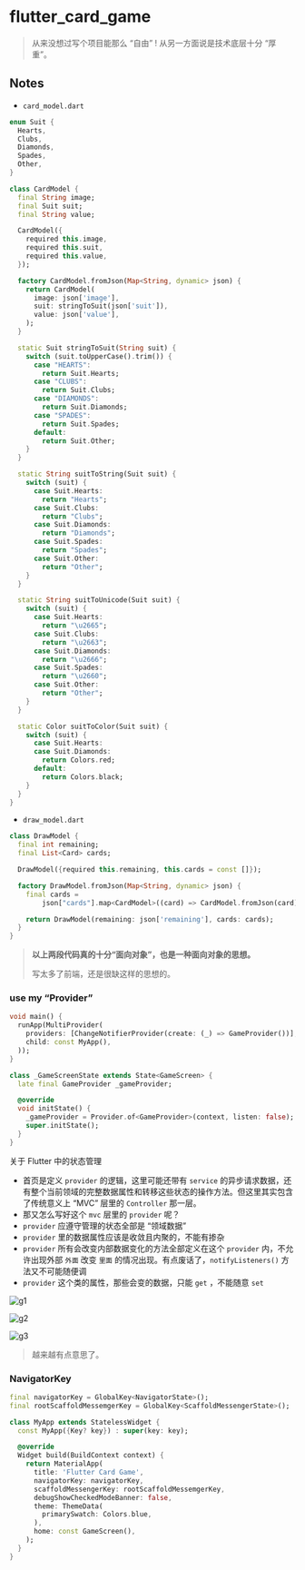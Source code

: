 # flutter_card_game

> 从来没想过写个项目能那么 “自由” ! 从另一方面说是技术底层十分 “厚重”。

## Notes

- `card_model.dart`

```dart
enum Suit {
  Hearts,
  Clubs,
  Diamonds,
  Spades,
  Other,
}

class CardModel {
  final String image;
  final Suit suit;
  final String value;

  CardModel({
    required this.image,
    required this.suit,
    required this.value,
  });

  factory CardModel.fromJson(Map<String, dynamic> json) {
    return CardModel(
      image: json['image'],
      suit: stringToSuit(json['suit']),
      value: json['value'],
    );
  }

  static Suit stringToSuit(String suit) {
    switch (suit.toUpperCase().trim()) {
      case "HEARTS":
        return Suit.Hearts;
      case "CLUBS":
        return Suit.Clubs;
      case "DIAMONDS":
        return Suit.Diamonds;
      case "SPADES":
        return Suit.Spades;
      default:
        return Suit.Other;
    }
  }

  static String suitToString(Suit suit) {
    switch (suit) {
      case Suit.Hearts:
        return "Hearts";
      case Suit.Clubs:
        return "Clubs";
      case Suit.Diamonds:
        return "Diamonds";
      case Suit.Spades:
        return "Spades";
      case Suit.Other:
        return "Other";
    }
  }

  static String suitToUnicode(Suit suit) {
    switch (suit) {
      case Suit.Hearts:
        return "\u2665";
      case Suit.Clubs:
        return "\u2663";
      case Suit.Diamonds:
        return "\u2666";
      case Suit.Spades:
        return "\u2660";
      case Suit.Other:
        return "Other";
    }
  }

  static Color suitToColor(Suit suit) {
    switch (suit) {
      case Suit.Hearts:
      case Suit.Diamonds:
        return Colors.red;
      default:
        return Colors.black;
    }
  }
}
```

- `draw_model.dart`

```dart
class DrawModel {
  final int remaining;
  final List<Card> cards;

  DrawModel({required this.remaining, this.cards = const []});

  factory DrawModel.fromJson(Map<String, dynamic> json) {
    final cards =
        json["cards"].map<CardModel>((card) => CardModel.fromJson(card)).toList();

    return DrawModel(remaining: json['remaining'], cards: cards);
  }
}
```

> **以上两段代码真的十分“面向对象”，也是一种面向对象的思想。**
>
> 写太多了前端，还是很缺这样的思想的。

### use my “Provider”

```dart
void main() {
  runApp(MultiProvider(
    providers: [ChangeNotifierProvider(create: (_) => GameProvider())],
    child: const MyApp(),
  ));
}
```

```dart
class _GameScreenState extends State<GameScreen> {
  late final GameProvider _gameProvider;

  @override
  void initState() {
    _gameProvider = Provider.of<GameProvider>(context, listen: false);
    super.initState();
  }
}
```

关于 Flutter 中的状态管理

- 首页是定义 `provider` 的逻辑，这里可能还带有 `service` 的异步请求数据，还有整个当前领域的完整数据属性和转移这些状态的操作方法。但这里其实包含了传统意义上 “MVC” 层里的 `Controller` 那一层。
- 那又怎么写好这个 `mvc` 层里的 `provider` 呢？
- `provider` 应遵守管理的状态全部是 “领域数据”
- `provider` 里的数据属性应该是收敛且内聚的，不能有掺杂
- `provider` 所有会改变内部数据变化的方法全部定义在这个 `provider` 内，不允许出现外部 `外面` 改变 `里面` 的情况出现。有点废话了，`notifyListeners()` 方法又不可能随便调
- `provider` 这个类的属性，那些会变的数据，只能 `get` ，不能随意 `set`

![g1](assets/deck1.gif)

![g2](assets/deck2.gif)

![g3](assets/deck3.gif)

> 越来越有点意思了。

### NavigatorKey

```dart
final navigatorKey = GlobalKey<NavigatorState>();
final rootScaffoldMessemgerKey = GlobalKey<ScaffoldMessengerState>();

class MyApp extends StatelessWidget {
  const MyApp({Key? key}) : super(key: key);

  @override
  Widget build(BuildContext context) {
    return MaterialApp(
      title: 'Flutter Card Game',
      navigatorKey: navigatorKey,
      scaffoldMessengerKey: rootScaffoldMessemgerKey,
      debugShowCheckedModeBanner: false,
      theme: ThemeData(
        primarySwatch: Colors.blue,
      ),
      home: const GameScreen(),
    );
  }
}
```
